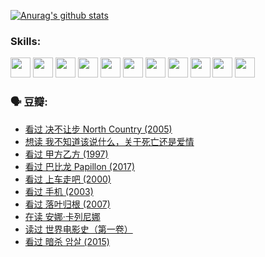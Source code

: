 
[![Anurag's github stats](https://github-readme-stats.vercel.app/api?username=w940853815)](https://github.com/anuraghazra/github-readme-stats)

### Skills:

<code><img height="32" src="https://cdn.jsdelivr.net/npm/simple-icons@v5/icons/python.svg"></code>
<code><img height="32" src="https://cdn.jsdelivr.net/npm/simple-icons@v5/icons/javascript.svg"></code>
<code><img height="32" src="https://cdn.jsdelivr.net/npm/simple-icons@v5/icons/django.svg"></code>
<code><img height="32" src="https://cdn.jsdelivr.net/npm/simple-icons@v5/icons/flask.svg"></code>
<code><img height="32" src="https://cdn.jsdelivr.net/npm/simple-icons@v5/icons/vuetify.svg"></code>
<code><img height="32" src="https://cdn.jsdelivr.net/npm/simple-icons@v5/icons/git.svg"></code>
<code><img height="32" src="https://cdn.jsdelivr.net/npm/simple-icons@v5/icons/docker.svg"></code>
<code><img height="32" src="https://cdn.jsdelivr.net/npm/simple-icons@v5/icons/postgresql.svg"></code>
<code><img height="32" src="https://cdn.jsdelivr.net/npm/simple-icons@v5/icons/elasticsearch.svg"></code>
<code><img height="32" src="https://cdn.jsdelivr.net/npm/simple-icons@v5/icons/macos.svg"></code>
<code><img height="32" src="https://cdn.jsdelivr.net/npm/simple-icons@v5/icons/linux.svg"></code>

### 🗣 豆瓣:

<!-- DOUBAN-ACTIVITIES:START -->
- [看过 决不让步 North Country‎ (2005)](https://www.douban.com/people/136069238/status/3660051849/?_i=37489736)
- [想读 我不知道该说什么，关于死亡还是爱情](https://www.douban.com/people/136069238/status/3653363833/?_i=37489736)
- [看过 甲方乙方‎ (1997)](https://www.douban.com/people/136069238/status/3651577723/?_i=37489736)
- [看过 巴比龙 Papillon‎ (2017)](https://www.douban.com/people/136069238/status/3645198699/?_i=37489736)
- [看过 上车走吧‎ (2000)](https://www.douban.com/people/136069238/status/3637719305/?_i=37489736)
- [看过 手机‎ (2003)](https://www.douban.com/people/136069238/status/3637051304/?_i=37489736)
- [看过 落叶归根‎ (2007)](https://www.douban.com/people/136069238/status/3630316395/?_i=37489736)
- [在读 安娜·卡列尼娜](https://www.douban.com/people/136069238/status/3625420280/?_i=37489736)
- [读过 世界电影史（第一卷）](https://www.douban.com/people/136069238/status/3625419209/?_i=37489736)
- [看过 暗杀 암살‎ (2015)](https://www.douban.com/people/136069238/status/3621839871/?_i=37489736)
<!-- DOUBAN-ACTIVITIES:END -->
<!--
**w940853815/w940853815** is a ✨ _special_ ✨ repository because its `README.md` (this file) appears on your GitHub profile.

Here are some ideas to get you started:

- 🔭 I’m currently working on ...
- 🌱 I’m currently learning ...
- 👯 I’m looking to collaborate on ...
- 🤔 I’m looking for help with ...
- 💬 Ask me about ...
- 📫 How to reach me: ...
- 😄 Pronouns: ...
- ⚡ Fun fact: ...
-->

